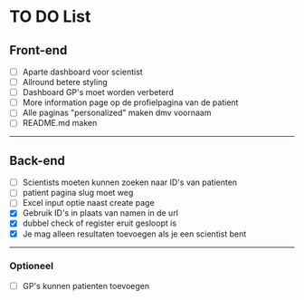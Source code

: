 # TO DO List

## Front-end

- [ ] Aparte dashboard voor scientist
- [ ] Allround betere styling
- [ ] Dashboard GP's moet worden verbeterd
- [ ] More information page op de profielpagina van de patient
- [ ] Alle paginas "personalized" maken dmv voornaam
- [ ] README.md maken

***

## Back-end

- [ ] Scientists moeten kunnen zoeken naar ID's van patienten
- [ ] patient pagina slug moet weg
- [ ] Excel input optie naast create page
- [X] Gebruik ID's in plaats van namen in de url
- [X] dubbel check of register eruit gesloopt is
- [X] Je mag alleen resultaten toevoegen als je een scientist bent

***

### Optioneel

- [ ] GP's kunnen patienten toevoegen
